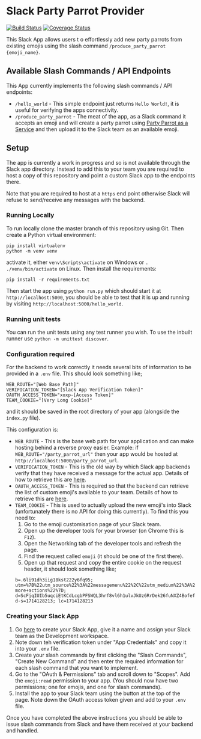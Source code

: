 # Slack Party Parrot Provider
[![Build Status](https://travis-ci.org/Malrig/slack_party_parrot_provider.svg?branch=master)](https://travis-ci.org/Malrig/slack_party_parrot_provider)
[![Coverage Status](https://coveralls.io/repos/github/Malrig/slack_party_parrot_provider/badge.svg?branch=master)](https://coveralls.io/github/Malrig/slack_party_parrot_provider?branch=master)

This Slack App allows users t []() o effortlessly add new party parrots from existing emojis using the slash command `/produce_party_parrot {emoji_name}`.

## Available Slash Commands / API Endpoints

This App currently implements the following slash commands / API endpoints:
* `/hello_world` - This simple endpoint just returns `Hello World!`, it is useful for verifying the apps connectivity.
* `/produce_party_parrot` - The meat of the app, as a Slack command it accepts an emoji and will create a party parrot using [Party Parrot as a Service](https://parrotify.github.io/) and then upload it to the Slack team as an available emoji.

## Setup
The app is currently a work in progress and so is not available through the Slack app directory. Instead to add this to your team you are required to host a copy of this repository and point a custom Slack app to the endpoints there.

Note that you are required to host at a `https` end point otherwise Slack will refuse to send/receive any messages with the backend.

### Running Locally
To run locally clone the master branch of this repository using Git. Then create a Python virtual environment:
```
pip install virtualenv
python -m venv venv
```
activate it, either `venv\Scripts\activate` on Windows or `. ./venv/bin/activate` on Linux. Then install the requirements:
```
pip install -r requirements.txt
```
Then start the app using `python run.py` which should start it at `http://localhost:5000`, you should be able to test that it is up and running by visiting `http://localhost:5000/hello_world`.

### Running unit tests
You can run the unit tests using any test runner you wish. To use the inbuilt runner use `python -m unittest discover`.

### Configuration required
For the backend to work correctly it needs several bits of information to be provided in a `.env` file. This should look something like;
```
WEB_ROUTE="[Web Base Path]"
VERIFICATION_TOKEN="[Slack App Verification Token]"
OAUTH_ACCESS_TOKEN="xoxp-[Access Token]"
TEAM_COOKIE="[Very Long Cookie]"
```
and it should be saved in the root directory of your app (alongside the `index.py` file).

This configuration is:
* `WEB_ROUTE` - This is the base web path for your application and can make hosting behind a reverse proxy easier.
Example: if `WEB_ROUTE="/party_parrot_url"` then your app would be hosted at `http://localhost:5000/party_parrot_url`.
* `VERIFICATION_TOKEN` - This is the old way by which Slack app backends verify that they have received a message for the actual app. Details of how to retrieve this are [here](#Creating-your-Slack-App).
* `OAUTH_ACCESS_TOKEN` - This is required so that the backend can retrieve the list of custom emoji's available to your team. Details of how to retrieve this are [here](#Creating-your-Slack-App).
* `TEAM_COOKIE` - This is used to actually upload the new emoji's into Slack (unfortunately there is no API for doing this currently). To find this you need to:
  1. Go to the emoji customisation page of your Slack team.
  2. Open up the developer tools for your browser (on Chrome this is `F12`).
  3. Open the Networking tab of the developer tools and refresh the page.
  4. Find the request called `emoji` (it should be one of the first there).
  5. Open up that request and copy the entire cookie on the request header, it should look something like;
  ```
  b=.6li91dh3iig18kst222y6fq95; utm=%7B%22utm_source%22%3A%22messagemenu%22%2C%22utm_medium%22%3A%22inprod%22%2C%22utm_campaign%22%3A%22inprod%22%2C%22utm_content%22%3A%22overflow-more+actions%22%7D; d=ScFjqIUIb5uqciEtKCdLcgbPFSWQL3hrf8vl6h1ulvJkUz6RrDek26fuNXZ4Bofef3HGY0uuE0TxjMVnAi0HRyhsiOYoXTmaKDF8uGlVBUhP1msWntJ91Lhryx3QoXuaeyIkt5fJ8Fic9LlsX23mSgYJkO95mPXb9W7rTbFxwr2pJdUV6xunOtUZiyOaMAJ1260AJr3aMCU79YYxtlFt4n3W3UVicGeqnlQn5ujo8lxIBhzA84xFuR%3D%3D; d-s=1714128213; lc=1714128213
  ```

### Creating your Slack App
1. Go [here](https://api.slack.com/apps?new_app=1) to create your Slack App, give it a name and assign your Slack team as the Development workspace.
2. Note down teh verification token under "App Credentials" and copy it into your `.env` file.
3. Create your slash commands by first clicking the "Slash Commands", "Create New Command" and then enter the required information for each slash command that you want to implement.
3. Go to the "OAuth & Permissions" tab and scroll down to "Scopes". Add the `emoji:read` permission to your app. (You should now have two permissions; one for emojis, and one for slash commands).
4. Install the app to your Slack team using the button at the top of the page. Note down the OAuth access token given and add to your `.env` file.

Once you have completed the above instructions you should be able to issue slash commands from Slack and have them received at your backend and handled.